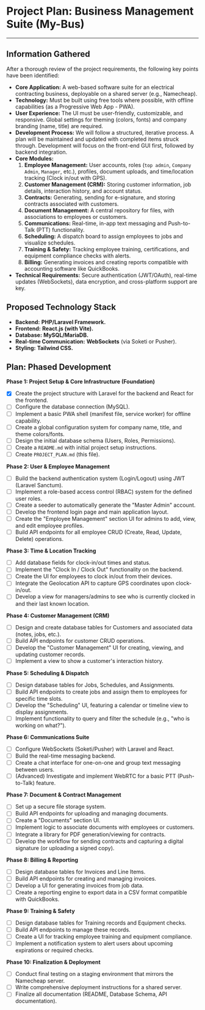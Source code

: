 # Project Plan: Business Management Suite (My-Bus)

---

## Information Gathered

After a thorough review of the project requirements, the following key points have been identified:

*   **Core Application:** A web-based software suite for an electrical contracting business, deployable on a shared server (e.g., Namecheap).
*   **Technology:** Must be built using free tools where possible, with offline capabilities (as a Progressive Web App - PWA).
*   **User Experience:** The UI must be user-friendly, customizable, and responsive. Global settings for theming (colors, fonts) and company branding (name, title) are required.
*   **Development Process:** We will follow a structured, iterative process. A plan will be maintained and updated with completed items struck through. Development will focus on the front-end GUI first, followed by backend integration.
*   **Core Modules:**
    1.  **Employee Management:** User accounts, roles (`top admin`, `Company Admin`, `Manager`, etc.), profiles, document uploads, and time/location tracking (Clock in/out with GPS).
    2.  **Customer Management (CRM):** Storing customer information, job details, interaction history, and account status.
    3.  **Contracts:** Generating, sending for e-signature, and storing contracts associated with customers.
    4.  **Document Management:** A central repository for files, with associations to employees or customers.
    5.  **Communications:** Real-time, in-app text messaging and Push-to-Talk (PTT) functionality.
    6.  **Scheduling:** A dispatch board to assign employees to jobs and visualize schedules.
    7.  **Training & Safety:** Tracking employee training, certifications, and equipment compliance checks with alerts.
    8.  **Billing:** Generating invoices and creating reports compatible with accounting software like QuickBooks.
*   **Technical Requirements:** Secure authentication (JWT/OAuth), real-time updates (WebSockets), data encryption, and cross-platform support are key.

## Proposed Technology Stack

*   **Backend:** **PHP/Laravel Framework.**
*   **Frontend:** **React.js (with Vite).**
*   **Database:** **MySQL/MariaDB.**
*   **Real-time Communication:** **WebSockets** (via Soketi or Pusher).
*   **Styling:** **Tailwind CSS.**

## Plan: Phased Development

**Phase 1: Project Setup & Core Infrastructure (Foundation)**
- [X] Create the project structure with Laravel for the backend and React for the frontend.
- [ ] Configure the database connection (MySQL).
- [ ] Implement a basic PWA shell (manifest file, service worker) for offline capability.
- [ ] Create a global configuration system for company name, title, and theme colors/fonts.
- [ ] Design the initial database schema (Users, Roles, Permissions).
- [ ] Create a `README.md` with initial project setup instructions.
- [ ] Create `PROJECT_PLAN.md` (this file).

**Phase 2: User & Employee Management**
- [ ] Build the backend authentication system (Login/Logout) using JWT (Laravel Sanctum).
- [ ] Implement a role-based access control (RBAC) system for the defined user roles.
- [ ] Create a seeder to automatically generate the "Master Admin" account.
- [ ] Develop the frontend login page and main application layout.
- [ ] Create the "Employee Management" section UI for admins to add, view, and edit employee profiles.
- [ ] Build API endpoints for all employee CRUD (Create, Read, Update, Delete) operations.

**Phase 3: Time & Location Tracking**
- [ ] Add database fields for clock-in/out times and status.
- [ ] Implement the "Clock In / Clock Out" functionality on the backend.
- [ ] Create the UI for employees to clock in/out from their devices.
- [ ] Integrate the Geolocation API to capture GPS coordinates upon clock-in/out.
- [ ] Develop a view for managers/admins to see who is currently clocked in and their last known location.

**Phase 4: Customer Management (CRM)**
- [ ] Design and create database tables for Customers and associated data (notes, jobs, etc.).
- [ ] Build API endpoints for customer CRUD operations.
- [ ] Develop the "Customer Management" UI for creating, viewing, and updating customer records.
- [ ] Implement a view to show a customer's interaction history.

**Phase 5: Scheduling & Dispatch**
- [ ] Design database tables for Jobs, Schedules, and Assignments.
- [ ] Build API endpoints to create jobs and assign them to employees for specific time slots.
- [ ] Develop the "Scheduling" UI, featuring a calendar or timeline view to display assignments.
- [ ] Implement functionality to query and filter the schedule (e.g., "who is working on what?").

**Phase 6: Communications Suite**
- [ ] Configure WebSockets (Soketi/Pusher) with Laravel and React.
- [ ] Build the real-time messaging backend.
- [ ] Create a chat interface for one-on-one and group text messaging between users.
- [ ] (Advanced) Investigate and implement WebRTC for a basic PTT (Push-to-Talk) feature.

**Phase 7: Document & Contract Management**
- [ ] Set up a secure file storage system.
- [ ] Build API endpoints for uploading and managing documents.
- [ ] Create a "Documents" section UI.
- [ ] Implement logic to associate documents with employees or customers.
- [ ] Integrate a library for PDF generation/viewing for contracts.
- [ ] Develop the workflow for sending contracts and capturing a digital signature (or uploading a signed copy).

**Phase 8: Billing & Reporting**
- [ ] Design database tables for Invoices and Line Items.
- [ ] Build API endpoints for creating and managing invoices.
- [ ] Develop a UI for generating invoices from job data.
- [ ] Create a reporting engine to export data in a CSV format compatible with QuickBooks.

**Phase 9: Training & Safety**
- [ ] Design database tables for Training records and Equipment checks.
- [ ] Build API endpoints to manage these records.
- [ ] Create a UI for tracking employee training and equipment compliance.
- [ ] Implement a notification system to alert users about upcoming expirations or required checks.

**Phase 10: Finalization & Deployment**
- [ ] Conduct final testing on a staging environment that mirrors the Namecheap server.
- [ ] Write comprehensive deployment instructions for a shared server.
- [ ] Finalize all documentation (README, Database Schema, API documentation).
